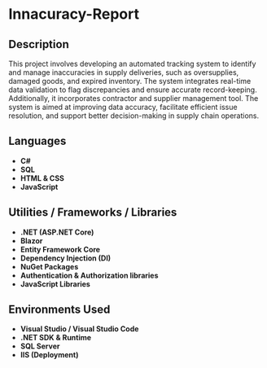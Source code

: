 <h1> Innacuracy-Report</h1>


<h2>Description</h2>
This project involves developing an automated tracking system to identify and manage inaccuracies in supply deliveries, such as oversupplies, damaged goods, and expired inventory. The system integrates real-time data validation to flag discrepancies and ensure accurate record-keeping. Additionally, it incorporates contractor and supplier management tool. The system is aimed at improving data accuracy, facilitate efficient issue resolution, and support better decision-making in supply chain operations.
<br />


<h2>Languages</h2>

- <b>C#</b> 
- <b>SQL</b>
- <b>HTML & CSS</b>
- <b>JavaScript</b>

<h2>Utilities / Frameworks / Libraries</h2>

- <b>.NET (ASP.NET Core)</b> 
- <b>Blazor</b>
- <b>Entity Framework Core </b>
- <b>Dependency Injection (DI)</b>
- <b>NuGet Packages</b>
- <b>Authentication & Authorization libraries </b>
- <b>JavaScript Libraries</b>

<h2>Environments Used </h2>

- <b>Visual Studio / Visual Studio Code</b> 
- <b>.NET SDK & Runtime</b>
- <b>SQL Server </b>
- <b>IIS (Deployment)</b>
<br />



